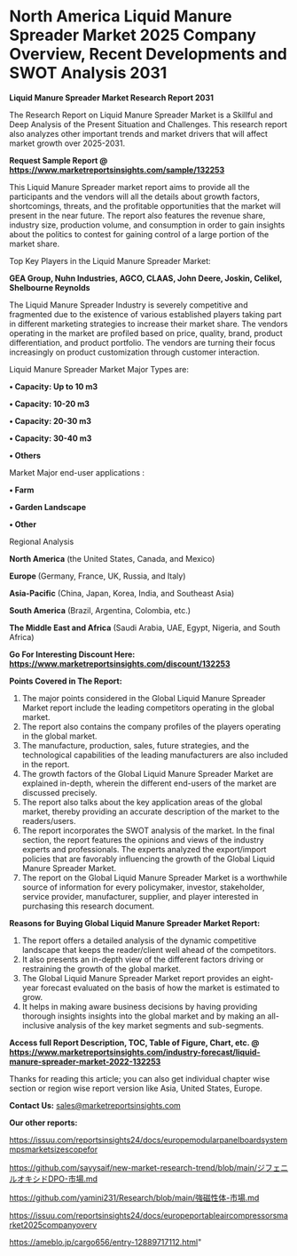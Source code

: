 # North America Liquid Manure Spreader Market 2025 Company Overview, Recent Developments and SWOT Analysis 2031

<strong>Liquid Manure Spreader Market Research Report 2031</strong>

The Research Report on Liquid Manure Spreader Market is a Skillful and Deep Analysis of the Present Situation and Challenges. This research report also analyzes other important trends and market drivers that will affect market growth over 2025-2031.

<strong>Request Sample Report @ <a href=https://www.marketreportsinsights.com/sample/132253>https://www.marketreportsinsights.com/sample/132253</a></strong>

This Liquid Manure Spreader market report aims to provide all the participants and the vendors will all the details about growth factors, shortcomings, threats, and the profitable opportunities that the market will present in the near future. The report also features the revenue share, industry size, production volume, and consumption in order to gain insights about the politics to contest for gaining control of a large portion of the market share.

Top Key Players in the Liquid Manure Spreader Market:

<strong>GEA Group, Nuhn Industries, AGCO, CLAAS, John Deere, Joskin, Celikel, Shelbourne Reynolds</strong>

The Liquid Manure Spreader Industry is severely competitive and fragmented due to the existence of various established players taking part in different marketing strategies to increase their market share. The vendors operating in the market are profiled based on price, quality, brand, product differentiation, and product portfolio. The vendors are turning their focus increasingly on product customization through customer interaction.

Liquid Manure Spreader Market Major Types are:

<strong>• Capacity: Up to 10 m3

• Capacity: 10-20 m3

• Capacity: 20-30 m3

• Capacity: 30-40 m3

• Others</strong>

Market Major end-user applications :

<strong>• Farm

• Garden Landscape

• Other</strong>

Regional Analysis

</u><strong><b>North America</b></strong> (the United States, Canada, and Mexico)

<strong><b>Europe </b></strong>(Germany, France, UK, Russia, and Italy)

<strong><b>Asia-Pacific</b></strong> (China, Japan, Korea, India, and Southeast Asia)

<strong><b>South America</b></strong> (Brazil, Argentina, Colombia, etc.)

<strong><b>The Middle East and Africa</b></strong> (Saudi Arabia, UAE, Egypt, Nigeria, and South Africa)

<strong>Go For Interesting Discount Here: <a href=https://www.marketreportsinsights.com/discount/132253>https://www.marketreportsinsights.com/discount/132253</a></strong>

<strong>Points Covered in The Report:</strong>
<ol>
  <li>The major points considered in the Global Liquid Manure Spreader Market report include the leading competitors operating in the global market.</li>
  <li>The report also contains the company profiles of the players operating in the global market.</li>
  <li>The manufacture, production, sales, future strategies, and the technological capabilities of the leading manufacturers are also included in the report.</li>
  <li>The growth factors of the Global Liquid Manure Spreader Market are explained in-depth, wherein the different end-users of the market are discussed precisely.</li>
  <li>The report also talks about the key application areas of the global market, thereby providing an accurate description of the market to the readers/users.</li>
  <li>The report incorporates the SWOT analysis of the market. In the final section, the report features the opinions and views of the industry experts and professionals. The experts analyzed the export/import policies that are favorably influencing the growth of the Global Liquid Manure Spreader Market.</li>
  <li>The report on the Global Liquid Manure Spreader Market is a worthwhile source of information for every policymaker, investor, stakeholder, service provider, manufacturer, supplier, and player interested in purchasing this research document.</li>
</ol>
<strong>Reasons for Buying Global Liquid Manure Spreader Market Report:</strong>

<ol>
  <li>The report offers a detailed analysis of the dynamic competitive landscape that keeps the reader/client well ahead of the competitors.</li>
  <li>It also presents an in-depth view of the different factors driving or restraining the growth of the global market.</li>
  <li>The Global Liquid Manure Spreader Market report provides an eight-year forecast evaluated on the basis of how the market is estimated to grow.</li>
  <li>It helps in making aware business decisions by having providing thorough insights insights into the global market and by making an all-inclusive analysis of the key market segments and sub-segments.</li>
</ol>
<strong>Access full Report Description, TOC, Table of Figure, Chart, etc. @ <a href=https://www.marketreportsinsights.com/industry-forecast/liquid-manure-spreader-market-2022-132253>https://www.marketreportsinsights.com/industry-forecast/liquid-manure-spreader-market-2022-132253</a></strong>


Thanks for reading this article; you can also get individual chapter wise section or region wise report version like Asia, United States, Europe.

<strong>Contact Us:</strong>
sales@marketreportsinsights.com

<strong>Our other reports:</strong>

<a href=https://issuu.com/reportsinsights24/docs/europemodularpanelboardsystemmpsmarketsizescopefor>https://issuu.com/reportsinsights24/docs/europemodularpanelboardsystemmpsmarketsizescopefor</a>

<a href=https://github.com/sayysaif/new-market-research-trend/blob/main/ジフェニルオキシドDPO-市場.md>https://github.com/sayysaif/new-market-research-trend/blob/main/ジフェニルオキシドDPO-市場.md</a>

<a href=https://github.com/yamini231/Research/blob/main/強磁性体-市場.md>https://github.com/yamini231/Research/blob/main/強磁性体-市場.md</a>

<a href=https://issuu.com/reportsinsights24/docs/europeportableaircompressorsmarket2025companyoverv>https://issuu.com/reportsinsights24/docs/europeportableaircompressorsmarket2025companyoverv</a>

<a href=https://ameblo.jp/cargo656/entry-12889717112.html>https://ameblo.jp/cargo656/entry-12889717112.html</a>"

